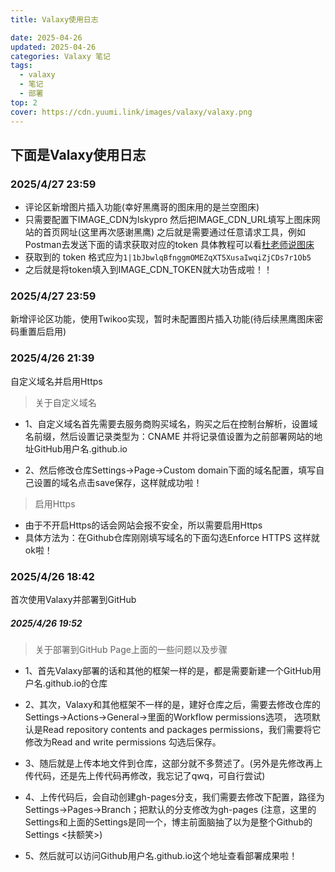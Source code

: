 ```yaml
---
title: Valaxy使用日志

date: 2025-04-26
updated: 2025-04-26
categories: Valaxy 笔记
tags:
  - valaxy
  - 笔记
  - 部署
top: 2
cover: https://cdn.yuumi.link/images/valaxy/valaxy.png
---
```


## 下面是Valaxy使用日志

### 2025/4/27 23:59
  - 评论区新增图片插入功能(幸好黑鹰哥的图床用的是兰空图床)
  - 只需要配置下<span class="color-blue">IMAGE_CDN</span>为<span class="color-blue">lskypro</span>
    然后把<span class="color-blue">IMAGE_CDN_URL</span>填写上图床网站的首页网址(这里再次感谢黑鹰)
    之后就是需要通过任意请求工具，例如Postman去发送下面的请求获取对应的token
    具体教程可以看[杜老师说图床](https://dusays.com/454/)
  - 获取到的 token 格式应为<span class="color-blue">`1|1bJbwlqBfnggmOMEZqXT5XusaIwqiZjCDs7r1Ob5`</span>
  - 之后就是将token填入到<span class="color-blue">IMAGE_CDN_TOKEN</span>就大功告成啦！！


### 2025/4/27 23:59
  新增评论区功能，使用Twikoo实现，暂时未配置图片插入功能(待后续黑鹰图床密码重置后启用)

### 2025/4/26 21:39
自定义域名并启用Https
  >关于自定义域名
  - 1、自定义域名首先需要去服务商购买域名，购买之后在控制台解析，设置域名前缀，然后设置记录类型为：<span class="text-[#ff4757]">CNAME</span>
    并将记录值设置为之前部署网站的地址<span class="text-[rgba(47_60_160)]">GitHub用户名.github.io</span>

  - 2、然后修改仓库Settings->Page->Custom domain下面的域名配置，填写自己设置的域名点击save保存，这样就成功啦！

  >启用Https
   - 由于不开启Https的话会网站会报不安全，所以需要启用Https
   - 具体方法为：在Github仓库刚刚填写域名的下面勾选Enforce HTTPS 这样就ok啦！

### 2025/4/26 18:42
首次使用Valaxy并部署到GitHub
##### 2025/4/26 19:52
  >关于部署到GitHub Page上面的一些问题以及步骤
  - 1、首先Valaxy部署的话和其他的框架一样的是，都是需要新建一个GitHub用户名.github.io的仓库

  - 2、其次，Valaxy和其他框架不一样的是，建好仓库之后，需要去修改仓库的Settings->Actions->General->里面的Workflow permissions选项，
    选项默认是<span class="text-[#ff4757]">Read repository contents and packages permissions</span>，我们需要将它修改为<span class="text-[rgba(47_60_160)]">Read and write permissions</span> 勾选后保存。

  - 3、随后就是上传本地文件到仓库，这部分就不多赘述了。(另外是先修改再上传代码，还是先上传代码再修改，我忘记了qwq，可自行尝试)

  - 4、上传代码后，会自动创建gh-pages分支，我们需要去修改下配置，路径为Settings->Pages->Branch；把默认的分支修改为gh-pages
    (注意，这里的Settings和上面的Settings是同一个，博主前面脑抽了以为是整个Github的Settings <扶额笑>)

  - 5、然后就可以访问Github用户名.github.io这个地址查看部署成果啦！





